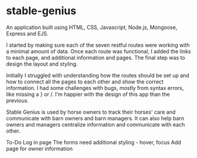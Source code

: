 # stable-genius
An application built using HTML, CSS, Javascript, Node.js, Mongoose, Express and EJS. 

I started by making sure each of the seven restful routes were working with a minimal amount of data. Once each route was functional, I added the links to each page, and additional information and pages. The final step was to design the layout and styling.

Initially I struggled with understanding how the routes should be set up and how to connect all the pages to each other and show the correct information. I had some challenges with bugs, mostly from syntax errors, like missing a } or /. I'm happier with the design of this app than the previous.

Stable Genius is used by horse owners to track their horses' care and communicate with barn owners and barn managers.
It can also help barn owners and managers centralize information and communicate with each other.  


To-Do
Log in page
The forms need additional styling - hover, focus 
Add page for owner information